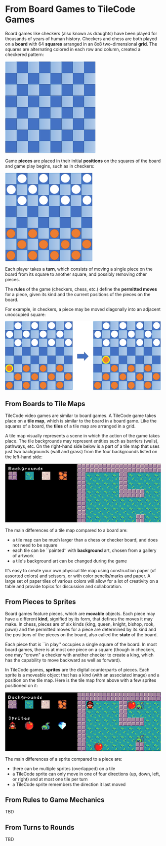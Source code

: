 # From Board Games to TileCode Games

Board games like checkers (also known as draughts) have been played for thousands of years of human history. Checkers and chess are both played on a **board** with 64 **squares** arranged in an 8x8 two-dimensional **grid**. The squares are alternating colored in each row and column, created a checkered pattern:

![eight by eight board](pics/board8by8.png)
 
Game **pieces** are placed in their initial **positions** on the squares of the board and game play begins, such as in checkers:

![initial board](pics/initialBoard.png)

Each player takes a **turn**, which consists of moving a single piece on the board 
from its square to another square, and possibly removing other pieces. 

The **rules** of the game (checkers, chess, etc.) define the **permitted moves** for 
a piece, given its kind and the current positions of the pieces on the board. 

For example, in checkers, a piece may be moved diagonally into an adjacent unoccupied square:

![permitted move](pics/legalMove.png)


## From Boards to Tile Maps

TileCode video games are similar to board games. 
A TileCode game takes place on a **tile map**, which is similar to the board in a board game. 
Like the squares of a board, the **tiles** of a tile map are arranged in a grid. 

A tile map visually represents a scene in which the action of the game takes place. 
The tile backgrounds may represent entities such as barriers (walls), pathways, etc. 
On the right-hand side below is a part of a tile map that uses just two backgrounds 
(wall and grass) from the four backgrounds listed on the left-hand side:

![tile map](pics/tilemap.png)

The main differences of a tile map compared to a board are:
- a tile map can be much larger than a chess or checker board, and does not need to be square
- each tile can be ``painted’’ with **background** art, chosen from a gallery of artwork
- a tile's background art can be changed during the game 

It’s easy to create your own physical tile map using construction paper (of assorted colors) 
and scissors, or with color pencils/marks and paper. A large set of paper tiles of various 
colors will allow for a lot of creativity on a table and provide topics for discussion and 
collaboration.

## From Pieces to Sprites

Board games feature pieces, which are **movable** objects. 
Each piece may have a different **kind**, signified by its form, that defines the moves it may make.
In chess, pieces are of six kinds (king, queen, knight, bishop, rook, pawn) and
the permitted moves for a piece are determined by its kind and the positions of
the pieces on the board, also called the **state** of the board.  

Each piece that is ``in play'' occupies a single square of the board. 
In most board games, there is at most one piece on a square (though in checkers, 
one may "crown" a checker with another checker to create a king, which has the 
capability to move backward as well as forward). 

In TileCode games, **sprites** are the digital counterparts of pieces. Each sprite is a moveable object that 
has a kind (with an associated image) and a position on the tile map. Here is the tile map from above with a 
few sprites positioned on it:

![tile map](pics/tilemapSprites.png)

The main differences of a sprite compared to a piece are:
- there can be multiple sprites (overlapped) on a tile
- a TileCode sprite can only move in one of four directions (up, down, left, or right) and at most one tile per turn
- a TileCode sprite remembers the direction it last moved

## From Rules to Game Mechanics

TBD

## From Turns to Rounds

TBD